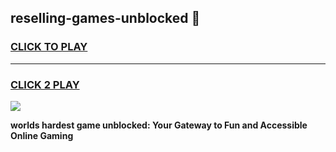 
## reselling-games-unblocked 👋
<h3>
<a href="https://premium.freeplayer.one?title=reselling-games-unblocked&ref=14F">CLICK TO PLAY</a></h3>
<hr>

<h3>
<a href="https://premium.freeplayer.one?title=reselling-games-unblocked&ref=14F">CLICK 2 PLAY</a>
  
</h3>

<a href="https://premium.freeplayer.one?title=reselling-games-unblocked&ref=12F/"><img src="https://clearcache.store/games.png"></a>


**worlds hardest game unblocked: Your Gateway to Fun and Accessible Online Gaming**
